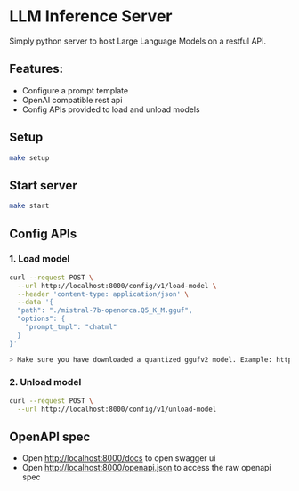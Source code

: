 # LLM Inference Server

Simply python server to host Large Language Models on a restful API.

## Features:
- Configure a prompt template
- OpenAI compatible rest api
- Config APIs provided to load and unload models

## Setup

```bash
make setup
```

## Start server

```bash
make start
```

## Config APIs

### 1. Load model

```bash
curl --request POST \
  --url http://localhost:8000/config/v1/load-model \
  --header 'content-type: application/json' \
  --data '{
  "path": "./mistral-7b-openorca.Q5_K_M.gguf",
  "options": {
    "prompt_tmpl": "chatml"
  }
}'

> Make sure you have downloaded a quantized ggufv2 model. Example: https://huggingface.co/TheBloke/Mistral-7B-OpenOrca-GGUF

```

### 2. Unload model

```bash
curl --request POST \
  --url http://localhost:8000/config/v1/unload-model
```



## OpenAPI spec

- Open [http://localhost:8000/docs](http://localhost:8000/docs) to open swagger ui
- Open [http://localhost:8000/openapi.json](http://localhost:8000/openapi.json) to access the raw openapi spec